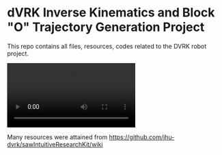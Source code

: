 # dVRK Inverse Kinematics and Block "O" Trajectory Generation Project

This repo contains all files, resources, codes related to the DVRK robot project.

![](Miscellaneous/dVRK_robot_trajectory.mp4)

Many resources were attained from https://github.com/jhu-dvrk/sawIntuitiveResearchKit/wiki